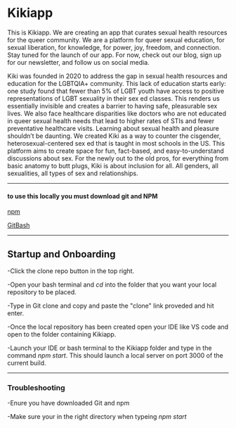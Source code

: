 # Kikiapp
This is Kikiapp. We are creating an app that curates sexual health resources for the queer community. We are a platform for queer sexual education, for sexual liberation, for knowledge, for power, joy, freedom, and connection. Stay tuned for the launch of our app. For now, check out our blog, sign up for our newsletter, and follow us on social media.

Kiki was founded in 2020 to address the gap in sexual health resources and education for the LGBTQIA+ community. This lack of education starts early: one study found that fewer than 5% of LGBT youth have access to positive representations of LGBT sexuality in their sex ed classes. This renders us essentially invisible and creates a barrier to having safe, pleasurable sex lives. We also face healthcare disparities like doctors who are not educated in queer sexual health needs that lead to higher rates of STIs and fewer preventative healthcare visits. Learning about sexual health and pleasure shouldn’t be daunting. We created Kiki as a way to counter the cisgender, heterosexual-centered sex ed that is taught in most schools in the US. This platform aims to create space for fun, fact-based, and easy-to-understand discussions about sex. For the newly out to the old pros, for everything from basic anatomy to butt plugs, Kiki is about inclusion for all. All genders, all sexualities, all types of sex and relationships.

----
#### to use this locally you must download git and NPM 
[npm](https://www.npmjs.com/get-npm)

[GitBash](https://git-scm.com/downloads)

----
## Startup and Onboarding


-Click the clone repo button in the top right.

-Open your bash terminal and *cd* into the folder that you want your local repository to be placed.

-Type in Git clone and copy and paste the "clone" link proveded and hit enter.

-Once the local repository has been created open your IDE like VS code and open to the folder containing Kikiapp.

-Launch your IDE or bash terminal to the Kikiapp folder and type in the command *npm start*. This should launch a local server on port 3000 of the current build. 

----

### Troubleshooting
-Enure you have downloaded Git and npm 

-Make sure your in the right directory when typeing *npm start*
